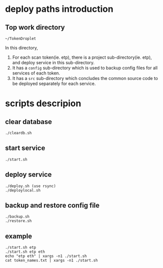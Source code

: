 # deploy paths introduction

## Top work directory
```
~/TokenDroplet
```
In this directory,
1. For each scan token(ie. etp), there is a project sub-directory(ie. etp), and deploy service in this sub-directory.
2. It has a `config` sub-directory which is used to backup config files for all services of each token.
3. It has a `src` sub-directory which concludes the common source code to be deployed separately for each service.

# scripts descripion

## clear database
```
./cleardb.sh
```

## start service
```
./start.sh
```

## deploy service
```
./deploy.sh (use rsync)
./deploylocal.sh
```

## backup and restore config file
```
./backup.sh
./restore.sh
```

## example
```
./start.sh etp
./start.sh etp eth
echo "etp eth" | xargs -n1 ./start.sh
cat token_names.txt | xargs -n1 ./start.sh
```
